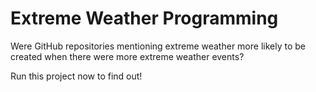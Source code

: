 # Extreme Weather Programming

Were GitHub repositories mentioning extreme weather more likely to be created when there were more extreme weather events?

Run this project now to find out!
